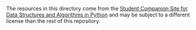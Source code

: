 The resources in this directory come from the [Student Companion
Site for Data Structures and Algorithms in Python](
http://bcs.wiley.com/he-bcs/Books?action=index&itemId=1118290275&bcsId=8029
) and may be subject to a different license than the rest of this
repository.
